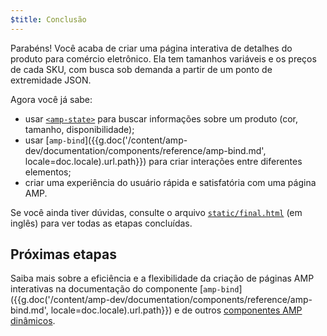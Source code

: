 ```yaml
---
$title: Conclusão
---
```


Parabéns! Você acaba de criar uma página interativa de detalhes do produto para comércio eletrônico. Ela tem tamanhos variáveis e os preços de cada SKU, com busca sob demanda a partir de um ponto de extremidade JSON.

Agora você já sabe:

- usar [`<amp-state>`](/pt_br/docs/reference/components/amp-bind.html#state) para buscar informações sobre um produto (cor, tamanho, disponibilidade);
- usar [`amp-bind`]({{g.doc('/content/amp-dev/documentation/components/reference/amp-bind.md', locale=doc.locale).url.path}}) para criar interações entre diferentes elementos;
- criar uma experiência do usuário rápida e satisfatória com uma página AMP.

Se você ainda tiver dúvidas, consulte o arquivo [`static/final.html`](https://github.com/googlecodelabs/advanced-interactivity-in-amp/blob/master/static/final.html) (em inglês) para ver todas as etapas concluídas.

## Próximas etapas

Saiba mais sobre a eficiência e a flexibilidade da criação de páginas AMP interativas na documentação do componente [`amp-bind`]({{g.doc('/content/amp-dev/documentation/components/reference/amp-bind.md', locale=doc.locale).url.path}}) e de outros [componentes AMP dinâmicos](/pt_br/docs/reference/components.html#dynamic-content).
 
